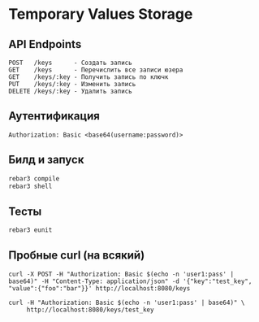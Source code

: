 # Temporary Values Storage 

## API Endpoints

```
POST   /keys      - Создать запись
GET    /keys      - Перечислить все записи юзера
GET    /keys/:key - Получить запись по ключк
PUT    /keys/:key - Изменить запись
DELETE /keys/:key - Удалить запись
```

## Аутентификация
```
Authorization: Basic <base64(username:password)>
```

## Билд и запуск
```bash
rebar3 compile
rebar3 shell
```

## Тесты 
```bash
rebar3 eunit
```

## Пробные curl (на всякий)
```
curl -X POST -H "Authorization: Basic $(echo -n 'user1:pass' | base64)" -H "Content-Type: application/json" -d '{"key":"test_key", "value":{"foo":"bar"}}' http://localhost:8080/keys
```

```
curl -H "Authorization: Basic $(echo -n 'user1:pass' | base64)" \
     http://localhost:8080/keys/test_key
```